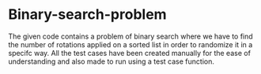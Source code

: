# Binary-search-problem

The given code contains a problem of binary search where we have to find the number of rotations applied on a sorted list in order to randomize it in a specifc way. All the test cases have been created manually for the ease of understanding and also made to run using a test case function.
